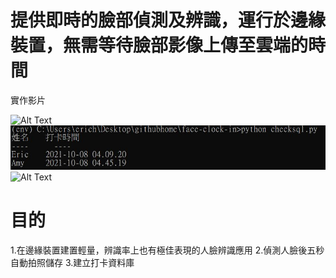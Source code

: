 # 提供即時的臉部偵測及辨識，運行於邊緣裝置，無需等待臉部影像上傳至雲端的時間<br>
實作影片

![Alt Text](https://github.com/erichsiao1106/edge-face-recognition-sql/blob/main/face-recognition.gif)
![Alt Text](https://github.com/erichsiao1106/edge-face-recognition-sql/blob/main/sql.jpg)
![Alt Text](https://github.com/erichsiao1106/edge-face-recognition-sql/blob/main/preprocess-face.gif)


# 目的
1.在邊緣裝置建置輕量，辨識率上也有極佳表現的人臉辨識應用
2.偵測人臉後五秒自動拍照儲存
3.建立打卡資料庫



